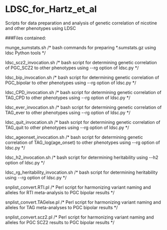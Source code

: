 # LDSC_for_Hartz_et_al
Scripts for data preparation and analysis of genetic correlation of nicotine and other phenotypes using LDSC

###Files contained:

munge_sumstats.sh   /* bash commands for preparing *.sumstats.gz using ldsc Python tools */


ldsc_scz2_invocation.sh   /* bash script for determining genetic correlation of PGC_SCZ2 to other phenotypes using --rg option of ldsc.py */

ldsc_bip_invocation.sh   /* bash script for determining genetic correlation of PGC_bipolar to other phenotypes using --rg option of ldsc.py */

ldsc_CPD_invocation.sh   /* bash script for determining genetic correlation of TAG_CPD to other phenotypes using --rg option of ldsc.py */

ldsc_ever_invocation.sh   /* bash script for determining genetic correlation of TAG_ever to other phenotypes using --rg option of ldsc.py */

ldsc_quit_invocation.sh   /* bash script for determining genetic correlation of TAG_quit to other phenotypes using --rg option of ldsc.py */

ldsc_ageonset_invocation.sh   /* bash script for determining genetic correlation of TAG_log(age_onset) to other phenotypes using --rg option of ldsc.py */



ldsc_h2_invocation.sh   /* bash script for determining heritability using --h2 option of ldsc.py */

ldsc_rg_heritability_invocation.sh   /* bash script for determining heritability using --rg option of ldsc.py */



snplist_convert.RTI.pl   /* Perl script for harmonizing variant naming and alleles for RTI meta-analysis to PGC bipolar results */

snplist_convert.TAGelse.pl   /* Perl script for harmonizing variant naming and alleles for TAG meta-analyses to PGC bipolar results */

snplist_convert.scz2.pl   /* Perl script for harmonizing variant naming and alleles for PGC SCZ2 results to PGC bipolar results */
